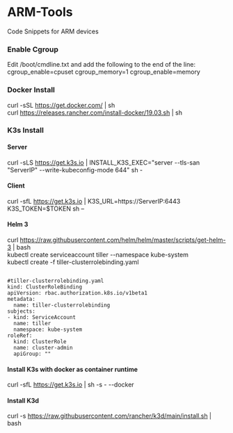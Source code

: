# ARM-Tools
Code Snippets for ARM devices

### Enable Cgroup </br>
Edit /boot/cmdline.txt and add the following to the end of the line: </br>
cgroup_enable=cpuset cgroup_memory=1 cgroup_enable=memory


### Docker Install </br>
curl -sSL https://get.docker.com/ | sh </br>
curl https://releases.rancher.com/install-docker/19.03.sh | sh

### K3s Install </br>
#### Server
curl -sLS https://get.k3s.io | INSTALL_K3S_EXEC="server --tls-san "ServerIP" --write-kubeconfig-mode 644" sh -

#### Client
curl -sfL https://get.k3s.io | K3S_URL=https://ServerIP:6443 K3S_TOKEN=$TOKEN sh –

#### Helm 3
curl https://raw.githubusercontent.com/helm/helm/master/scripts/get-helm-3 | bash </br>
kubectl create serviceaccount tiller --namespace kube-system </br>
kubectl create -f tiller-clusterrolebinding.yaml

<pre><code>
#tiller-clusterrolebinding.yaml
kind: ClusterRoleBinding
apiVersion: rbac.authorization.k8s.io/v1beta1
metadata:
  name: tiller-clusterrolebinding
subjects:
- kind: ServiceAccount
  name: tiller
  namespace: kube-system
roleRef:
  kind: ClusterRole
  name: cluster-admin
  apiGroup: ""
</pre></code>

#### Install K3s with docker as container runtime </br>
curl -sfL https://get.k3s.io | sh -s - --docker

#### Install K3d </br>
curl -s https://raw.githubusercontent.com/rancher/k3d/main/install.sh | bash
